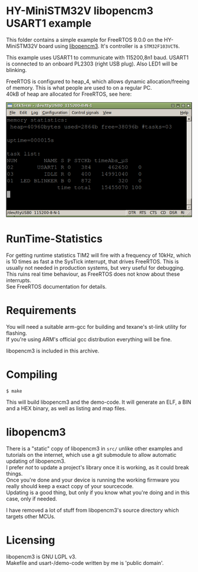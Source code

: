 # HY-MiniSTM32V libopencm3 USART1 example
This folder contains a simple example for FreeRTOS 9.0.0 on the HY-MiniSTM32V board using [libopencm3](https://github.com/libopencm3/libopencm3). It's controller is a `STM32F103VCT6`.

This example uses USART1 to communicate with 115200,8n1 baud. USART1 is connected to an onboard PL2303 (right USB plug). Also LED1 will be blinking.  
  
FreeRTOS is configured to heap_4, which allows dynamic allocation/freeing of memory. This is what people are used to on a regular PC.  
40kB of heap are allocated for FreeRTOS, see here:

![Screenshot](screenshot.png)

# RunTime-Statistics
For getting runtime statistics TIM2 will fire with a frequency of 10kHz, which is 10 times as fast a the SysTick interrupt, that drives FreeRTOS.
This is usually not needed in production systems, but very useful for debugging. This ruins real time behaviour, as FreeRTOS does not know about these interrupts.  
See FreeRTOS documentation for details.

# Requirements
You will need a suitable arm-gcc for building and texane's st-link utility for flashing.  
If you're using ARM's official gcc distribution everything will be fine.
  
libopencm3 is included in this archive.  

# Compiling
```
$ make
```
This will build libopencm3 and the demo-code. It will generate an ELF, a BIN and a HEX binary,
as well as listing and map files.

# libopencm3
There is a "static" copy of libopencm3 in `src/` unlike other examples and tutorials on the internet,
which use a git submodule to allow automatic updating of libopencm3.  
I prefer *not* to update a project's library once it is working, as it could break things.  
Once you're done and your device is running the working firmware you really should keep a exact copy
of your sourcecode.  
Updating is a good thing, but only if you know what you're doing and in this case, only if needed.  
  
I have removed a lot of stuff from libopencm3's source directory which targets other MCUs.

# Licensing
libopencm3 is GNU LGPL v3.  
Makefile and usart-/demo-code written by me is 'public domain'.  

